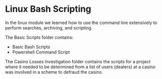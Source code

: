 # Linux Bash Scripting
In the linux module we learned how to use the command line extensively to perform searches, archiving, and scripting. 

The Basic Scripts folder contains:
  * Basic Bash Scripts
  * Powershell Command Script

The Casino Losses Investigation folder contains the scripts for a project where it needed to be determined from a list of users (dealers) at a casino was involved in 
a scheme to defraud the casino.
